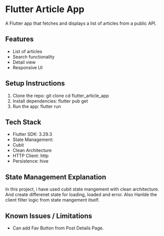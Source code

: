 # Flutter Article App
A Flutter app that fetches and displays a list of articles from a public
API.
## Features
- List of articles
- Search functionality
- Detail view
- Responsive UI
## Setup Instructions
1. Clone the repo:
git clone <your-repo-link>
cd flutter_article_app
2. Install dependencies:
flutter pub get
3. Run the app:
flutter run
## Tech Stack
- Flutter SDK: 3.29.3
- State Management: 
 - Cubit
 - Clean Architecture
- HTTP Client: http
- Persistence: hive

## State Management Explanation
In this project, i have used cubit state mangement with clean architecture. And create differenet state for loading, loaded and error. 
Also Hanlde the client filter logic from state mangement itself.

## Known Issues / Limitations
- Can add Fav Button from Post Details Page.
